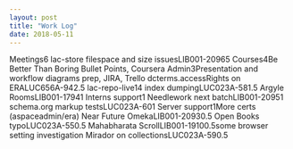 ```yaml
---
layout: post
title: "Work Log"
date: 2018-05-11
---
```

<tr><td>Meetings</td><td></td><td>6</td><td></td></tr>
<tr><td>lac-store filespace and size issues</td><td>LIB001-2096</td><td>5</td><td></td></tr>
<tr><td>Courses</td><td></td><td>4</td><td>Be Better Than Boring Bullet Points, Coursera</td></tr>
<tr><td>Admin</td><td></td><td>3</td><td>Presentation and workflow diagrams prep, JIRA, Trello</td></tr>
<tr><td>dcterms.accessRights on ERA</td><td>LUC656A-94</td><td>2.5</td><td></td></tr>
<tr><td>lac-repo-live14 index dumping</td><td>LUC023A-58</td><td>1.5</td><td></td></tr>
<tr><td>Argyle Rooms</td><td>LIB001-1794</td><td>1</td><td></td></tr>
<tr><td>Interns support</td><td></td><td>1</td><td></td></tr>
<tr><td>Needlework next batch</td><td>LIB001-2095</td><td>1</td><td></td></tr>
<tr><td>schema.org markup tests</td><td>LUC023A-60</td><td>1</td><td></td></tr>
<tr><td>Server support</td><td></td><td>1</td><td>More certs (aspaceadmin/era)</td></tr>
<tr><td>Near Future Omeka</td><td>LIB001-2093</td><td>0.5</td><td></td></tr>
<tr><td>Open Books typo</td><td>LUC023A-55</td><td>0.5</td><td></td></tr>
<tr><td>Mahabharata Scroll</td><td>LIB001-1910</td><td>0.5</td><td>some browser setting investigation</td></tr>
<tr><td>Mirador on collections</td><td>LUC023A-59</td><td>0.5</td><td></td></tr>
